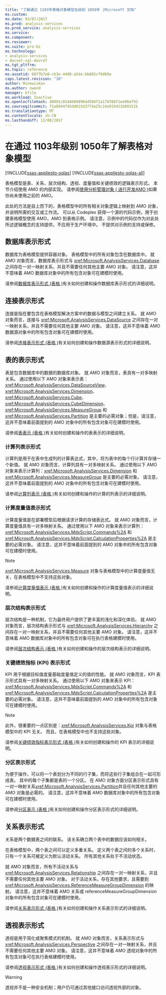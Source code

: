 ```yaml
---
title: "了解通过 1103年表格对象模型在级别 1050年 |Microsoft 文档"
ms.custom: 
ms.date: 03/07/2017
ms.prod: analysis-services
ms.prod_service: analysis-services
ms.service: 
ms.component: 
ms.reviewer: 
ms.suite: pro-bi
ms.technology:
- analysis-services
- docset-sql-devref
ms.tgt_pltfrm: 
ms.topic: reference
ms.assetid: 6077b7e8-cb3e-4480-a5de-bb602cf9d69a
caps.latest.revision: "10"
author: Minewiskan
ms.author: owend
manager: kfile
ms.workload: Inactive
ms.openlocfilehash: 48091c81446898964d504f1a174f68f1ee90af92
ms.sourcegitcommit: f1a6944f95dd015d3774a25c14a919421b09151b
ms.translationtype: MT
ms.contentlocale: zh-CN
ms.lasthandoff: 12/08/2017
---
```

# <a name="understanding-tabular-object-model-at-levels-1050-through-1103"></a>在通过 1103年级别 1050年了解表格对象模型
[!INCLUDE[ssas-appliesto-sqlas](../../../includes/ssas-appliesto-sqlas.md)]
[!INCLUDE[ssas-appliesto-sqlas-all](../../../includes/ssas-appliesto-sqlas-all.md)]

  表格模型是表、关系、层次结构、透视、度量值和关键绩效的逻辑表示形式。 本节介绍使用 AMO 的内部实现。 请参阅[使用分析管理对象 &#40; 进行开发AMO &#41;](../../../analysis-services/multidimensional-models/analysis-management-objects/developing-with-analysis-management-objects-amo.md)如果你尚未使用之前的 AMO。  
  
 此处的方法是自上而下的，表格模型中的所有相关对象逻辑上映射到 AMO 对象，并说明所需的交互或工作流。 可以从 Codeplex 获得一个源的代码示例，用于创建表格模型使用 AMO，AMO 到表格示例。 请注意，示例中的代码仅作为对此处所述逻辑概念的支持提供，不应用于生产环境中。 不提供对示例的支持或保修。  
  
## <a name="database-representation"></a>数据库表示形式  
 数据库为表格模型提供容器对象。 表格模型中的所有对象包含在数据库中。 就 AMO 对象而言，数据库表示形式与 <xref:Microsoft.AnalysisServices.Database> 之间存在一对一映射关系，并且不需要任何其他主要 AMO 对象。 请注意，这并不意味着 AMO 数据库对象中的所有包含对象可在建模时使用。  
  
 请参阅[数据库表示形式 &#40;表格 &#41;](../../../analysis-services/tabular-model-programming-compatibility-levels-1050-1103/representation/database-representation-tabular.md)有关如何创建和操作数据库表示形式的详细说明。  
  
## <a name="connection-representation"></a>连接表示形式  
 连接是指在要包含在表格模型解决方案中的数据与模型之间建立关系。 就 AMO 对象而言，连接与 <xref:Microsoft.AnalysisServices.DataSource> 之间存在一对一映射关系，并且不需要任何其他主要 AMO 对象。 请注意，这并不意味着 AMO 数据源对象中的所有包含对象可在建模时使用。  
  
 请参阅[连接表示形式 &#40;表格 &#41;](../../../analysis-services/tabular-model-programming-compatibility-levels-1050-1103/representation/connection-representation-tabular.md)有关如何创建和操作数据源表示形式的详细说明。  
  
## <a name="table-representation"></a>表的表示形式  
 表是包含数据库中的数据的数据库对象。 就 AMO 对象而言，表具有一对多映射关系。 通过使用以下 AMO 对象来表示表：<xref:Microsoft.AnalysisServices.DataSourceView>、<xref:Microsoft.AnalysisServices.Dimension>、<xref:Microsoft.AnalysisServices.Cube>、<xref:Microsoft.AnalysisServices.CubeDimension>、<xref:Microsoft.AnalysisServices.MeasureGroup> 和 <xref:Microsoft.AnalysisServices.Partition> 是主要的必需对象；但是，请注意，这并不意味着前面提到的 AMO 对象中的所有包含对象可在建模时使用。  
  
 请参阅[表表示 &#40;表格 &#41;](../../../analysis-services/tabular-model-programming-compatibility-levels-1050-1103/representation/tables-representation-tabular.md)有关如何创建和操作的表表示的详细说明。  
  
### <a name="calculated-column-representation"></a>计算列表示形式  
 计算列是用于在表中生成列的计算表达式，其中，将为表中的每个行计算并存储一个新值。 就 AMO 对象而言，计算列具有一对多映射关系。 通过使用以下 AMO 对象来表示计算列：<xref:Microsoft.AnalysisServices.Dimension> 和 <xref:Microsoft.AnalysisServices.MeasureGroup> 是主要的必需对象。 请注意，这并不意味着前面提到的 AMO 对象中的所有包含对象可在建模时使用。  
  
 请参阅[计算列表示 &#40;表格 &#41;](../../../analysis-services/tabular-model-programming-compatibility-levels-1050-1103/representation/tables-calculated-column-representation.md)有关如何创建和操作的计算的列表示的详细说明。  
  
### <a name="calculated-measure-representation"></a>计算度量值表示形式  
 计算度量值是在部署模型后根据请求计算的存储表达式。 就 AMO 对象而言，计算度量值具有一对多映射关系。 通过使用以下 AMO 对象来表示计算列：<xref:Microsoft.AnalysisServices.MdxScript.Commands%2A> 和 <xref:Microsoft.AnalysisServices.MdxScript.CalculationProperties%2A> 是主要的必需对象。 请注意，这并不意味着前面提到的 AMO 对象中的所有包含对象可在建模时使用。  
  
> [!NOTE]  
>  <xref:Microsoft.AnalysisServices.Measure> 对象与表格模型中的计算度量值无关，在表格模型中不支持这些对象。  
  
 请参阅[计算度量值表示 &#40;表格 &#41;](../../../analysis-services/tabular-model-programming-compatibility-levels-1050-1103/representation/tables-calculated-measure-representation.md)有关如何创建和操作的计算度量值表示的详细说明。  
  
### <a name="hierarchy-representation"></a>层次结构表示形式  
 层次结构是一种机制，它为最终用户提供了更丰富的浅化和深化体验。 就 AMO 对象而言，层次结构表示形式与 <xref:Microsoft.AnalysisServices.Hierarchy> 之间存在一对一映射关系，并且不需要任何其他主要 AMO 对象。 请注意，这并不意味着 AMO 数据库对象中的所有包含对象可在执行表格建模时使用。  
  
 请参阅[层次结构表示 &#40;表格 &#41;](../../../analysis-services/tabular-model-programming-compatibility-levels-1050-1103/representation/tables-hierarchy-representation.md)有关如何创建和操作的层次结构表示的详细说明。  
  
### <a name="key-performance-indicator-kpi--representation"></a>关键绩效指标 (KPI) 表示形式  
 KPI 用于根据目标值度量基础度量值定义的值的性能。 就 AMO 对象而言，KPI 表示形式具有一对多映射关系。 通过使用以下 AMO 对象来表示 KPI：<xref:Microsoft.AnalysisServices.MdxScript.Commands%2A> 和 <xref:Microsoft.AnalysisServices.MdxScript.CalculationProperties%2A> 是主要的必需对象。  请注意，这并不意味着前面提到的 AMO 对象中的所有包含对象可在建模时使用。  
  
> [!NOTE]  
>  此外，很重要的一点区别是：<xref:Microsoft.AnalysisServices.Kpi> 对象与表格模型中的 KPI 无关。 而且，在表格模型中也不支持这些对象。  
  
 请参阅[关键绩效指标表示形式 &#40;表格 &#41;](../../../analysis-services/tabular-model-programming-compatibility-levels-1050-1103/representation/tables-key-performance-indicator-representation.md)有关如何创建和操作的 KPI 表示的详细说明。  
  
### <a name="partition-representation"></a>分区表示形式  
 为便于操作，可以将一个表划分为不同的行子集，而将这些行子集组合在一起可形成表。 其中的每个子集都是表的一个分区。 在 AMO 对象方面分区表示形式具有一对一映射关系<xref:Microsoft.AnalysisServices.Partition>并且任何其他主要的 AMO 对象是必需的。 请注意，这并不意味着 AMO 数据库对象中的所有包含对象可在建模时使用。  
  
 请参阅[分区表示 &#40;表格 &#41;](../../../analysis-services/tabular-model-programming-compatibility-levels-1050-1103/representation/tables-partition-representation.md)有关如何创建和操作分区表示形式的详细说明。  
  
## <a name="relationship-representation"></a>关系表示形式  
 关系是两个数据表之间的联系。 该关系确立两个表中的数据应该如何相关。  
  
 在表格模型中，两个表之间可以定义多重关系。 定义两个表之间的多个关系时，只有一个关系可被定义为默认活动关系。 所有其他关系处于不活动状态。  
  
 就 AMO 对象而言，所有不活动关系与 <xref:Microsoft.AnalysisServices.Relationship> 之间存在一对一映射关系，并且不需要任何其他主要 AMO 对象。 对于活动关系，存在其他要求，且需要到 <xref:Microsoft.AnalysisServices.ReferenceMeasureGroupDimension> 的映射。 请注意，这并不意味着 AMO 关系或 referenceMeasureGroupDimension 对象中的所有包含对象可在建模时使用。  
  
 请参阅[关系表示形式 &#40;表格 &#41;](../../../analysis-services/tabular-model-programming-compatibility-levels-1050-1103/representation/relationship-representation-tabular.md)有关如何创建和操作关系表示形式的详细说明。  
  
## <a name="perspective-representation"></a>透视表示形式  
 透视是用于简化或聚焦模式的机制。 就 AMO 对象而言，关系表示形式与 <xref:Microsoft.AnalysisServices.Perspective> 之间存在一对一映射关系，并且不需要任何其他主要 AMO 对象。 请注意，这并不意味着 AMO 透视对象中的所有包含对象可在执行表格建模时使用。  
  
 请参阅[透视表示形式 &#40;表格 &#41;](../../../analysis-services/tabular-model-programming-compatibility-levels-1050-1103/representation/perspective-representation-tabular.md)有关如何创建和操作透视表示形式的详细说明。  
  
> [!WARNING]  
>  透视并不是一种安全机制；用户仍可通过其他接口访问透视外部的对象。  
  
  
